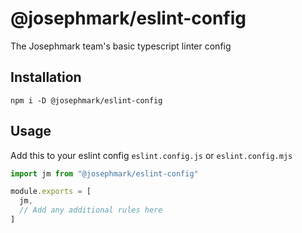 # @josephmark/eslint-config

The Josephmark team's basic typescript linter config

## Installation

`npm i -D @josephmark/eslint-config`

## Usage

Add this to your eslint config `eslint.config.js` or `eslint.config.mjs`

```js
import jm from "@josephmark/eslint-config"

module.exports = [
  jm,
  // Add any additional rules here
]
```
